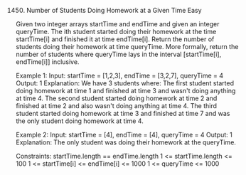 1450. Number of Students Doing Homework at a Given Time
Easy

Given two integer arrays startTime and endTime and given an integer queryTime.
The ith student started doing their homework at the time startTime[i] and finished it at time endTime[i].
Return the number of students doing their homework at time queryTime. More formally, return the number of students where queryTime lays in the interval [startTime[i], endTime[i]] inclusive.

Example 1:
Input: startTime = [1,2,3], endTime = [3,2,7], queryTime = 4
Output: 1
Explanation: We have 3 students where:
The first student started doing homework at time 1 and finished at time 3 and wasn't doing anything at time 4.
The second student started doing homework at time 2 and finished at time 2 and also wasn't doing anything at time 4.
The third student started doing homework at time 3 and finished at time 7 and was the only student doing homework at time 4.

Example 2:
Input: startTime = [4], endTime = [4], queryTime = 4
Output: 1
Explanation: The only student was doing their homework at the queryTime.
 
Constraints:
startTime.length == endTime.length
1 <= startTime.length <= 100
1 <= startTime[i] <= endTime[i] <= 1000
1 <= queryTime <= 1000
